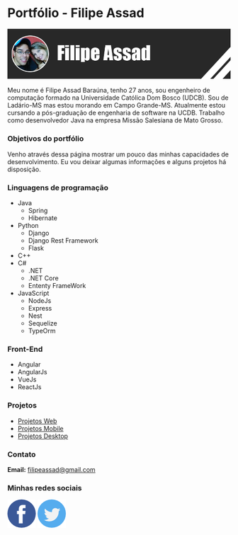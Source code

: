 # Portfólio - Filipe Assad

![Filipe](https://github.com/filipeassad/portifolio/blob/master/Imagens/img%20topo.png)


Meu nome é Filipe Assad Baraúna, tenho 27 anos, sou engenheiro de computação formado na Universidade Católica Dom Bosco (UDCB). Sou de Ladário-MS mas estou morando em Campo Grande-MS. Atualmente estou cursando a pós-graduação de engenharia de software na UCDB. Trabalho como desenvolvedor Java na empresa Missão Salesiana de Mato Grosso. 

### Objetivos do portfólio 

Venho através dessa página mostrar um pouco das minhas capacidades de desenvolvimento. Eu vou deixar algumas informações e alguns projetos há disposição.

### Linguagens de programação

* Java
  * Spring
  * Hibernate
* Python
  * Django
  * Django Rest Framework
  * Flask
* C++
* C#
  * .NET
  * .NET Core
  * Ententy FrameWork
* JavaScript
  * NodeJs
  * Express
  * Nest
  * Sequelize
  * TypeOrm

### Front-End

* Angular
* AngularJs
* VueJs
* ReactJs

### Projetos 

* [Projetos Web](https://stackoverflow.com/questions/40013934/severe-a-child-container-failed-during-start-java-util-concurrent-executionexce)
* [Projetos Mobile](https://stackoverflow.com/questions/40013934/severe-a-child-container-failed-during-start-java-util-concurrent-executionexce)
* [Projetos Desktop](https://stackoverflow.com/questions/40013934/severe-a-child-container-failed-during-start-java-util-concurrent-executionexce)

### Contato

**Email:** filipeassad@gmail.com

### Minhas redes sociais

[![Face](https://github.com/filipeassad/portifolio/blob/master/Imagens/facebook.png)](https://www.facebook.com/filipe.assad "Perfil do Facebook") [![Twitter](https://github.com/filipeassad/portifolio/blob/master/Imagens/twitter.png)](https://twitter.com/lipeassad "Perfil do Twitter")

